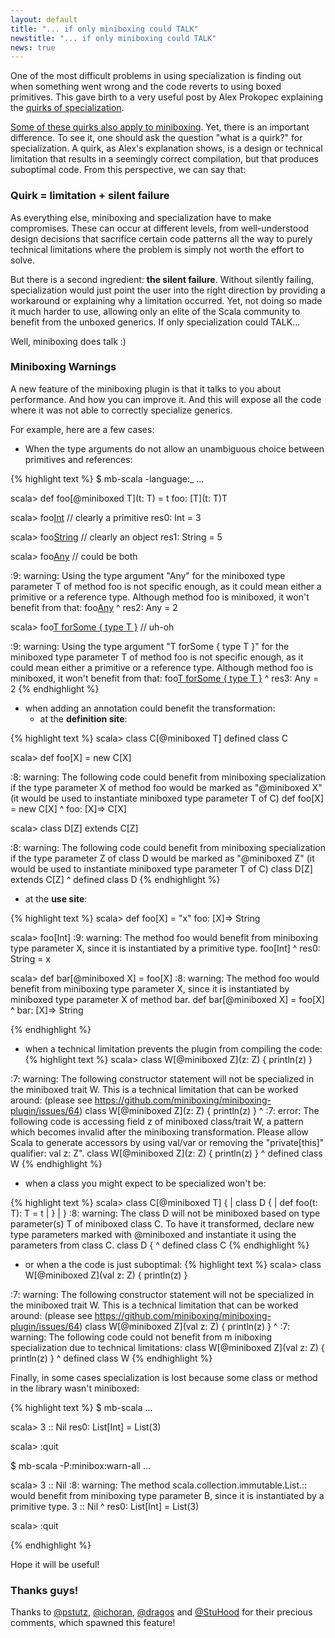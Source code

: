 ```yaml
---
layout: default
title: "... if only miniboxing could TALK"
newstitle: "... if only miniboxing could TALK"
news: true
---
```


<!-- jekyll don't be stupid -->

One of the most difficult problems in using specialization is finding out when something went wrong and the code reverts
to using boxed primitives. This gave birth to a very useful post by Alex Prokopec explaining the <a href="http://axel22.github.io/2013/11/03/specialization-quirks.html" target="_blank">quirks of specialization</a>.

<a href="https://github.com/miniboxing/miniboxing-plugin/issues/137" target="_blank">Some of these quirks also apply to miniboxing</a>. Yet, there is an important difference. To see it, one should ask the question "what is a quirk?" for specialization. A quirk, as Alex's explanation shows, is a design or technical limitation that results
in a seemingly correct compilation, but that produces suboptimal code. From this perspective, we can say that:

### Quirk = limitation + silent failure

As everything else, miniboxing and specialization have to make compromises. These can occur at different levels, from well-understood
design decisions that sacrifice certain code patterns all the way to purely technical limitations where the problem is simply not worth the
effort to solve.

But there is a second ingredient: **the silent failure**. Without silently failing, specialization would just point the user into the
right direction by providing a workaround or explaining why a limitation occurred. Yet, not doing so made it much harder to use,
allowing only an elite of the Scala community to benefit from the unboxed generics. If only specialization could TALK...

Well, miniboxing does talk :)

### Miniboxing Warnings

A new feature of the miniboxing plugin is that it talks to you about performance. And how you can improve it. And this will
expose all the code where it was not able to correctly specialize generics.

For example, here are a few cases:

* When the type arguments do not allow an unambiguous choice between primitives and references:

{% highlight text %}
$ mb-scala -language:_
...

scala> def foo[@miniboxed T](t: T) = t
foo: [T](t: T)T

scala> foo[Int](3) // clearly a primitive
res0: Int = 3

scala> foo[String]("5") // clearly an object
res1: String = 5

scala> foo[Any](2) // could be both

<console>:9: warning: Using the type argument "Any" for the miniboxed type
parameter T of method foo is not specific enough, as it could mean either a
primitive or a reference type. Although method foo is miniboxed, it won't
benefit from that:
              foo[Any](2)
                 ^
res2: Any = 2

scala> foo[T forSome { type T }](2) // uh-oh

<console>:9: warning: Using the type argument "T forSome { type T }" for
the miniboxed type parameter T of method foo is not specific enough, as it
could mean either a primitive or a reference type. Although method foo is
miniboxed, it won't benefit from that:
              foo[T forSome { type T }](2)
                 ^
res3: Any = 2
{% endhighlight %}


* when adding an annotation could benefit the transformation:
  * at the **definition site**:

{% highlight text %}
scala> class C[@miniboxed T]
defined class C

scala> def foo[X] = new C[X]

<console>:8: warning: The following code could benefit from miniboxing
specialization if the type parameter X of method foo would be marked as
"@miniboxed X" (it would be used to instantiate miniboxed type parameter
T of C)
       def foo[X] = new C[X]
                    ^
foo: [X]=> C[X]

scala> class D[Z] extends C[Z]

<console>:8: warning: The following code could benefit from miniboxing
specialization if the type parameter Z of class D would be marked as
"@miniboxed Z" (it would be used to instantiate miniboxed type parameter
T of C)
       class D[Z] extends C[Z]
             ^
defined class D
{% endhighlight %}

  * at the **use site**:

{% highlight text %}
scala> def foo[X] = "x"
foo: [X]=> String

scala> foo[Int]
<console>:9: warning: The method foo would benefit from miniboxing type
parameter X, since it is instantiated by a primitive type.
              foo[Int]
                 ^
res0: String = x

scala> def bar[@miniboxed X] = foo[X]
<console>:8: warning: The method foo would benefit from miniboxing type
parameter X, since it is instantiated by miniboxed type parameter X of method bar.
       def bar[@miniboxed X] = foo[X]
                               ^
bar: [X]=> String

{% endhighlight %}

* when a technical limitation prevents the plugin from compiling the code:
{% highlight text %}
scala> class W[@miniboxed Z](z: Z) { println(z) }

<console>:7: warning: The following constructor statement will not be
specialized in the miniboxed trait W. This is a technical limitation
that can be worked around: (please see
https://github.com/miniboxing/miniboxing-plugin/issues/64)
       class W[@miniboxed Z](z: Z) { println(z) }
                                            ^
<console>:7: error: The following code is accessing field z of miniboxed
class/trait W, a pattern which becomes invalid after the miniboxing
transformation. Please allow Scala to generate accessors by using val/var
or removing the "private[this]" qualifier: val z: Z".
       class W[@miniboxed Z](z: Z) { println(z) }
                                             ^
defined class W
{% endhighlight %}

* when a class you might expect to be specialized won't be:

{% highlight text %}
scala> class C[@miniboxed T] {
     |   class D {
     |     def foo(t: T): T = t
     |   }
     | }
<console>:8: warning: The class D will not be miniboxed based on type 
parameter(s) T of miniboxed class C. To have it transformed, declare
new type parameters marked with @miniboxed and instantiate it using
the parameters from class C.
         class D {
               ^
defined class C
{% endhighlight %}

* or when a the code is just suboptimal:
{% highlight text %}
scala> class W[@miniboxed Z](val z: Z) { println(z) }

<console>:7: warning: The following constructor statement will not be
specialized in the miniboxed trait W. This is a technical limitation
that can be worked around: (please see
https://github.com/miniboxing/miniboxing-plugin/issues/64)
       class W[@miniboxed Z](val z: Z) { println(z) }
                                                ^
<console>:7: warning: The following code could not benefit from m
iniboxing specialization due to technical limitations:
       class W[@miniboxed Z](val z: Z) { println(z) }
                                                 ^
defined class W
{% endhighlight %}

Finally, in some cases specialization is lost because some class or method in the library wasn't miniboxed:

{% highlight text %}
$ mb-scala
...

scala> 3 :: Nil
res0: List[Int] = List(3)

scala> :quit

$ mb-scala -P:minibox:warn-all
...

scala> 3 :: Nil
<console>:8: warning: The method scala.collection.immutable.List.::
would benefit from miniboxing type parameter B, since it is 
instantiated by a primitive type.
              3 :: Nil
                ^
res0: List[Int] = List(3)

scala> :quit

{% endhighlight %}

Hope it will be useful!

### Thanks guys!

Thanks to <a href="https://github.com/pstutz" target="_blank">@pstutz</a>, <a href="https://github.com/ichoran" target="_blank">@ichoran</a>, <a href="https://github.com/dragos" target="_blank">@dragos</a> and <a href="http://twitter.com/StuHood" target="_blank">@StuHood</a> for their precious comments, which
spawned this feature!
